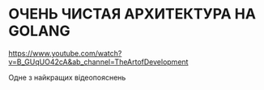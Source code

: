 # ОЧЕНЬ ЧИСТАЯ АРХИТЕКТУРА НА GOLANG

https://www.youtube.com/watch?v=B_GUqUO42cA&ab_channel=TheArtofDevelopment

Одне з найкращих відеопояснень